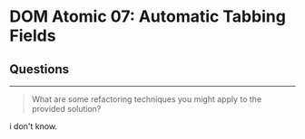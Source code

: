# DOM Atomic 07: Automatic Tabbing Fields

## Questions

---

> What are some refactoring techniques you might apply to the provided solution?

i don't know.